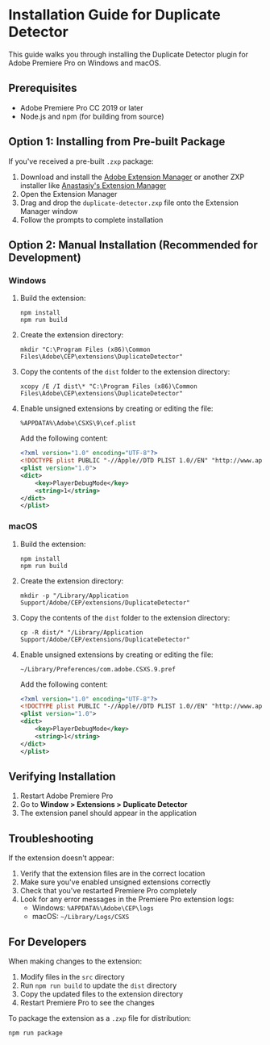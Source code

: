 # Installation Guide for Duplicate Detector

This guide walks you through installing the Duplicate Detector plugin for Adobe Premiere Pro on Windows and macOS.

## Prerequisites

- Adobe Premiere Pro CC 2019 or later
- Node.js and npm (for building from source)

## Option 1: Installing from Pre-built Package

If you've received a pre-built `.zxp` package:

1. Download and install the [Adobe Extension Manager](https://aescripts.com/learn/zxp-installer/) or another ZXP installer like [Anastasiy's Extension Manager](https://install.anastasiy.com/)
2. Open the Extension Manager
3. Drag and drop the `duplicate-detector.zxp` file onto the Extension Manager window
4. Follow the prompts to complete installation

## Option 2: Manual Installation (Recommended for Development)

### Windows

1. Build the extension:
   ```
   npm install
   npm run build
   ```

2. Create the extension directory:
   ```
   mkdir "C:\Program Files (x86)\Common Files\Adobe\CEP\extensions\DuplicateDetector"
   ```

3. Copy the contents of the `dist` folder to the extension directory:
   ```
   xcopy /E /I dist\* "C:\Program Files (x86)\Common Files\Adobe\CEP\extensions\DuplicateDetector"
   ```

4. Enable unsigned extensions by creating or editing the file:
   ```
   %APPDATA%\Adobe\CSXS\9\cef.plist
   ```
   
   Add the following content:
   ```xml
   <?xml version="1.0" encoding="UTF-8"?>
   <!DOCTYPE plist PUBLIC "-//Apple//DTD PLIST 1.0//EN" "http://www.apple.com/DTDs/PropertyList-1.0.dtd">
   <plist version="1.0">
   <dict>
       <key>PlayerDebugMode</key>
       <string>1</string>
   </dict>
   </plist>
   ```

### macOS

1. Build the extension:
   ```
   npm install
   npm run build
   ```

2. Create the extension directory:
   ```
   mkdir -p "/Library/Application Support/Adobe/CEP/extensions/DuplicateDetector"
   ```

3. Copy the contents of the `dist` folder to the extension directory:
   ```
   cp -R dist/* "/Library/Application Support/Adobe/CEP/extensions/DuplicateDetector"
   ```

4. Enable unsigned extensions by creating or editing the file:
   ```
   ~/Library/Preferences/com.adobe.CSXS.9.pref
   ```
   
   Add the following content:
   ```xml
   <?xml version="1.0" encoding="UTF-8"?>
   <!DOCTYPE plist PUBLIC "-//Apple//DTD PLIST 1.0//EN" "http://www.apple.com/DTDs/PropertyList-1.0.dtd">
   <plist version="1.0">
   <dict>
       <key>PlayerDebugMode</key>
       <string>1</string>
   </dict>
   </plist>
   ```

## Verifying Installation

1. Restart Adobe Premiere Pro
2. Go to **Window > Extensions > Duplicate Detector**
3. The extension panel should appear in the application

## Troubleshooting

If the extension doesn't appear:

1. Verify that the extension files are in the correct location
2. Make sure you've enabled unsigned extensions correctly
3. Check that you've restarted Premiere Pro completely
4. Look for any error messages in the Premiere Pro extension logs:
   - Windows: `%APPDATA%\Adobe\CEP\logs`
   - macOS: `~/Library/Logs/CSXS`

## For Developers

When making changes to the extension:

1. Modify files in the `src` directory
2. Run `npm run build` to update the `dist` directory
3. Copy the updated files to the extension directory
4. Restart Premiere Pro to see the changes

To package the extension as a `.zxp` file for distribution:

```
npm run package
```